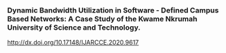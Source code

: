 ### Dynamic Bandwidth Utilization in Software - Defined Campus Based Networks: A Case Study of the Kwame Nkrumah University of Science and Technology. 

http://dx.doi.org/10.17148/IJARCCE.2020.9617

